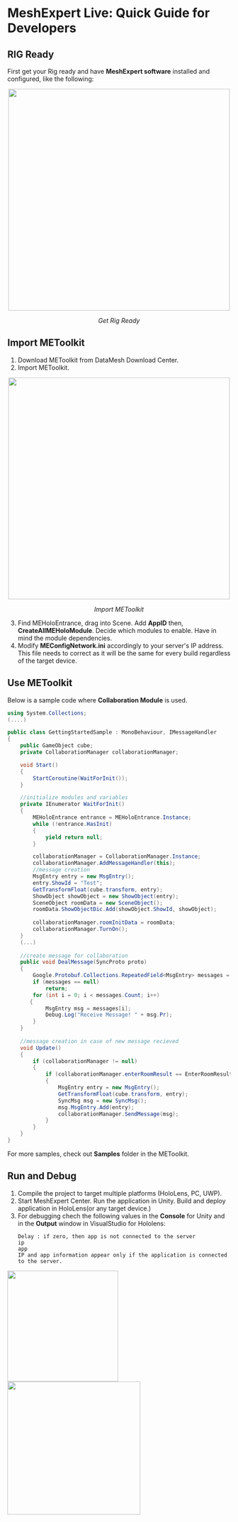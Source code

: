 # MeshExpert Live: Quick Guide for Developers

## RIG Ready

First get your Rig ready and have **MeshExpert software** installed and configured, like the following:

<p align="center">
<img src="https://user-images.githubusercontent.com/7636848/26872303-9d9425d0-4ba8-11e7-8e90-80e7389a41e2.png" width="500">
<p align="center"><em>Get Rig Ready</em></p>
</p>


## Import METoolkit

1. Download METoolkit from DataMesh Download Center.
2. Import METoolkit.

<p align="center">
<img src="https://user-images.githubusercontent.com/26377727/31927182-7359d4ce-b8c5-11e7-92a7-8c2b3dffa84b.png" width="500">
<p align="center"><em>Import METoolkit</em></p>
</p>

3. Find MEHoloEntrance, drag into Scene. Add **AppID** then, 
   **CreateAllMEHoloModule**. Decide which modules to enable. 
   Have in mind the module dependencies.
4. Modify **MEConfigNetwork.ini** accordingly to your server's IP
   address. 
   This file needs to correct as it will be the same for every build
   regardless of the target device.
   
## Use METoolkit
Below is a sample code where **Collaboration Module** is 
used. 

```c#
using System.Collections;
(....)

public class GettingStartedSample : MonoBehaviour, IMessageHandler
{
    public GameObject cube;
    private CollaborationManager collaborationManager;

    void Start()
    {
        StartCoroutine(WaitForInit());
    }

    //initialize modules and variables
    private IEnumerator WaitForInit()
    {
        MEHoloEntrance entrance = MEHoloEntrance.Instance;
        while (!entrance.HasInit)
        {
            yield return null;
        }

        collaborationManager = CollaborationManager.Instance;
        collaborationManager.AddMessageHandler(this);
        //message creation
        MsgEntry entry = new MsgEntry();
        entry.ShowId = "Test";
        GetTransformFloat(cube.transform, entry);
        ShowObject showObject = new ShowObject(entry);
        SceneObject roomData = new SceneObject();
        roomData.ShowObjectDic.Add(showObject.ShowId, showObject);
        
        collaborationManager.roomInitData = roomData;
        collaborationManager.TurnOn();
    }
    (...)   
    
    //create message for collaboration
    public void DealMessage(SyncProto proto)
    {
        Google.Protobuf.Collections.RepeatedField<MsgEntry> messages = proto.SyncMsg.MsgEntry;
        if (messages == null)
            return;
        for (int i = 0; i < messages.Count; i++)
       {
            MsgEntry msg = messages[i];
            Debug.Log("Receive Message! " + msg.Pr);
        }
    }
    
    //message creation in case of new message recieved
    void Update()
    {
        if (collaborationManager != null)
        {
            if (collaborationManager.enterRoomResult == EnterRoomResult.EnterRoomSuccess)
            {
                MsgEntry entry = new MsgEntry();
                GetTransformFloat(cube.transform, entry);
                SyncMsg msg = new SyncMsg();
                msg.MsgEntry.Add(entry);
                collaborationManager.SendMessage(msg);
            }
        }
    }
}
```
For more samples, check out **Samples** folder in the METoolkit.

## Run and Debug

1. Compile the project to target multiple platforms (HoloLens, PC, UWP).
2. Start MeshExpert Center. Run the application in Unity. Build and 
deploy application in HoloLens(or any target device.)
3. For debugging chech the following values in the **Console** for Unity and 
   in the **Output** window in VisualStudio for Hololens: 
   ```
   Delay : if zero, then app is not connected to the server
   ip 
   app
   IP and app information appear only if the application is connected to the server.
   ```
<p align="left">
  <img src="/https://user-images.githubusercontent.com/26377727/31928385-8dbec4c8-b8ca-11e7-801f-98ee1f412fc2.png" width="250" />
  <img src="/https://user-images.githubusercontent.com/26377727/31928384-8d793110-b8ca-11e7-99dd-605c648509d2.png" width="300" />
</p>

